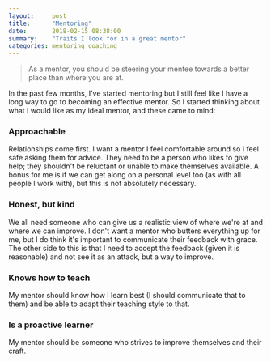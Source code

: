 ```yaml
---
layout:     post
title:      "Mentoring"
date:       2018-02-15 08:38:00
summary:    "Traits I look for in a great mentor" 
categories: mentoring coaching
---
```


> As a mentor, you should be steering your mentee towards a better place than where you are at. 

In the past few months, I've started mentoring but I still feel like I have a long way to go to becoming an effective mentor. So I started thinking about what I would like as my ideal mentor, and these came to mind:  

### Approachable
Relationships come first. I want a mentor I feel comfortable around so I feel safe asking them for advice. They need to be a person who likes to give help; they shouldn't be reluctant or unable to make themselves available. A bonus for me is if we can get along on a personal level too (as with all people I work with), but this is not absolutely necessary. 

### Honest, but kind
We all need someone who can give us a realistic view of where we're at and where we can improve. I don't want a mentor who butters everything up for me, but I do think it's important to communicate their feedback with grace. The other side to this is that I need to accept the feedback (given it is reasonable) and not see it as an attack, but a way to improve.  

### Knows how to teach
My mentor should know how I learn best (I should communicate that to them) and be able to adapt their teaching style to that.

### Is a proactive learner
My mentor should be someone who strives to improve themselves and their craft.  

 